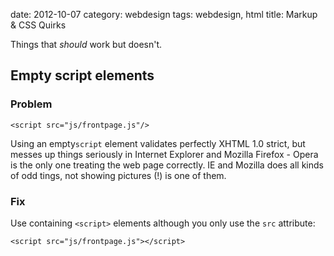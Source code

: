 date:    2012-10-07
category: webdesign
tags: webdesign, html
title: Markup &amp; CSS Quirks


Things that *should* work but doesn't.

## Empty script elements

### Problem

```
<script src="js/frontpage.js"/>
```


Using an empty``` script ``` element validates
perfectly XHTML 1.0 strict, but messes up things seriously
in Internet Explorer and Mozilla Firefox - Opera is the only
one treating the web page correctly. IE and Mozilla does all
kinds of odd tings, not showing pictures (!) is one of them.

### Fix

Use containing `<script>` elements although you only use the `src`
attribute:

```
<script src="js/frontpage.js"></script>
```
